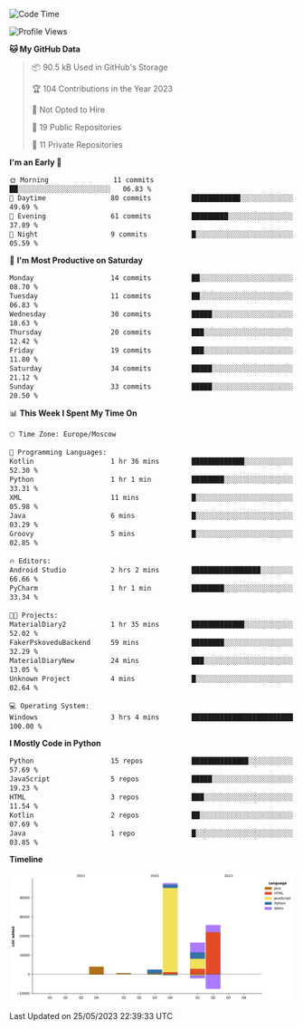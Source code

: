 <!--START_SECTION:waka-->
![Code Time](http://img.shields.io/badge/Code%20Time-100%20hrs%2021%20mins-blue)

![Profile Views](http://img.shields.io/badge/Profile%20Views-0-blue)

**🐱 My GitHub Data** 

> 📦 90.5 kB Used in GitHub's Storage 
 > 
> 🏆 104 Contributions in the Year 2023
 > 
> 🚫 Not Opted to Hire
 > 
> 📜 19 Public Repositories 
 > 
> 🔑 11 Private Repositories 
 > 
**I'm an Early 🐤** 

```text
🌞 Morning                11 commits          ██░░░░░░░░░░░░░░░░░░░░░░░   06.83 % 
🌆 Daytime                80 commits          ████████████░░░░░░░░░░░░░   49.69 % 
🌃 Evening                61 commits          █████████░░░░░░░░░░░░░░░░   37.89 % 
🌙 Night                  9 commits           █░░░░░░░░░░░░░░░░░░░░░░░░   05.59 % 
```
📅 **I'm Most Productive on Saturday** 

```text
Monday                   14 commits          ██░░░░░░░░░░░░░░░░░░░░░░░   08.70 % 
Tuesday                  11 commits          ██░░░░░░░░░░░░░░░░░░░░░░░   06.83 % 
Wednesday                30 commits          █████░░░░░░░░░░░░░░░░░░░░   18.63 % 
Thursday                 20 commits          ███░░░░░░░░░░░░░░░░░░░░░░   12.42 % 
Friday                   19 commits          ███░░░░░░░░░░░░░░░░░░░░░░   11.80 % 
Saturday                 34 commits          █████░░░░░░░░░░░░░░░░░░░░   21.12 % 
Sunday                   33 commits          █████░░░░░░░░░░░░░░░░░░░░   20.50 % 
```


📊 **This Week I Spent My Time On** 

```text
🕑︎ Time Zone: Europe/Moscow

💬 Programming Languages: 
Kotlin                   1 hr 36 mins        █████████████░░░░░░░░░░░░   52.30 % 
Python                   1 hr 1 min          ████████░░░░░░░░░░░░░░░░░   33.31 % 
XML                      11 mins             █░░░░░░░░░░░░░░░░░░░░░░░░   05.98 % 
Java                     6 mins              █░░░░░░░░░░░░░░░░░░░░░░░░   03.29 % 
Groovy                   5 mins              █░░░░░░░░░░░░░░░░░░░░░░░░   02.85 % 

🔥 Editors: 
Android Studio           2 hrs 2 mins        █████████████████░░░░░░░░   66.66 % 
PyCharm                  1 hr 1 min          ████████░░░░░░░░░░░░░░░░░   33.34 % 

🐱‍💻 Projects: 
MaterialDiary2           1 hr 35 mins        █████████████░░░░░░░░░░░░   52.02 % 
FakerPskoveduBackend     59 mins             ████████░░░░░░░░░░░░░░░░░   32.29 % 
MaterialDiaryNew         24 mins             ███░░░░░░░░░░░░░░░░░░░░░░   13.05 % 
Unknown Project          4 mins              █░░░░░░░░░░░░░░░░░░░░░░░░   02.64 % 

💻 Operating System: 
Windows                  3 hrs 4 mins        █████████████████████████   100.00 % 
```

**I Mostly Code in Python** 

```text
Python                   15 repos            ██████████████░░░░░░░░░░░   57.69 % 
JavaScript               5 repos             █████░░░░░░░░░░░░░░░░░░░░   19.23 % 
HTML                     3 repos             ███░░░░░░░░░░░░░░░░░░░░░░   11.54 % 
Kotlin                   2 repos             ██░░░░░░░░░░░░░░░░░░░░░░░   07.69 % 
Java                     1 repo              █░░░░░░░░░░░░░░░░░░░░░░░░   03.85 % 
```



**Timeline**

![Lines of Code chart](https://raw.githubusercontent.com/Adlemex/Adlemex/main/assets/bar_graph.png)


 Last Updated on 25/05/2023 22:39:33 UTC
<!--END_SECTION:waka-->
